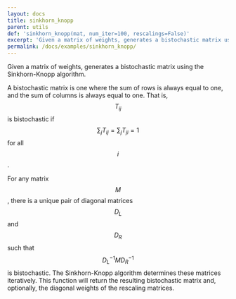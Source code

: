 ```yaml
---
layout: docs
title: sinkhorn_knopp
parent: utils
def: 'sinkhorn_knopp(mat, num_iter=100, rescalings=False)'
excerpt: 'Given a matrix of weights, generates a bistochastic matrix using the Sinkhorn-Knopp algorithm.'
permalink: /docs/examples/sinkhorn_knopp/
---
```

Given a matrix of weights, generates a bistochastic matrix using the Sinkhorn-Knopp algorithm.

A bistochastic matrix is one where the sum of rows
is always equal to one, and the sum of columns is always
equal to one. That is, $$T_{ij}$$ is bistochastic
if 
$$
\sum_{j} T_{ij} = \sum_{j} T_{ji} = 1
$$
for all $$i$$.

For any matrix $$M$$, there is a unique pair of
diagonal matrices $$D_L$$ and $$D_R$$ such that
$$D_L^{-1} M D_R^{-1}$$ is bistochastic. The
Sinkhorn-Knopp algorithm determines these matrices
iteratively. This function will return the resulting
bistochastic matrix and, optionally, the diagonal weights
of the rescaling matrices.